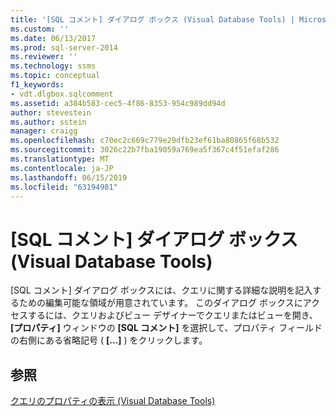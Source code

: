 ```yaml
---
title: '[SQL コメント] ダイアログ ボックス (Visual Database Tools) | Microsoft Docs'
ms.custom: ''
ms.date: 06/13/2017
ms.prod: sql-server-2014
ms.reviewer: ''
ms.technology: ssms
ms.topic: conceptual
f1_keywords:
- vdt.dlgbox.sqlcomment
ms.assetid: a384b583-cec5-4f86-8353-954c989dd94d
author: stevestein
ms.author: sstein
manager: craigg
ms.openlocfilehash: c70ec2c669c779e29dfb23ef61ba80865f68b532
ms.sourcegitcommit: 3026c22b7fba19059a769ea5f367c4f51efaf286
ms.translationtype: MT
ms.contentlocale: ja-JP
ms.lasthandoff: 06/15/2019
ms.locfileid: "63194981"
---
```

# <a name="sql-comment-dialog-box-visual-database-tools"></a>[SQL コメント] ダイアログ ボックス (Visual Database Tools)
  [SQL コメント] ダイアログ ボックスには、クエリに関する詳細な説明を記入するための編集可能な領域が用意されています。 このダイアログ ボックスにアクセスするには、クエリおよびビュー デザイナーでクエリまたはビューを開き、 **[プロパティ]** ウィンドウの **[SQL コメント]** を選択して、プロパティ フィールドの右側にある省略記号 ( **[...]** ) をクリックします。  
  
## <a name="see-also"></a>参照  
 [クエリのプロパティの表示 (Visual Database Tools)](visual-database-tools.md)  
  
  
